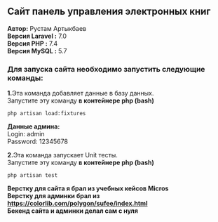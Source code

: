 ## Сайт панель управления электронных книг
<b>Автор:</b> Рустам Артыкбаев<br>
<b>Версия Laravel :</b> 7.0<br>
<b>Версия PHP :</b> 7.4<br>
<b>Версия MySQL :</b> 5.7

### Для запуска сайта необходимо запустить следующие команды:
<b>1.</b>Эта команда добавляет данные в базу данных.
<br>Запустите эту команду <b> в контейнере php (bash)</b>
```
php artisan load:fixtures
```
<b>Данные админа:</b><br>
Login: admin<br>
Password: 12345678

<b>2.</b>Эта команда запускает Unit тесты.
<br>Запустите эту команду <b> в контейнере php (bash)</b>
```
php artisan test
```

<b>Верстку для сайта я брал из учебных кейсов Micros</b><br>
<b>Верстку для админки брал из https://colorlib.com/polygon/sufee/index.html </b><br>
<b>Бекенд сайта и админки делал сам с нуля</b>
